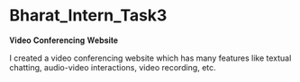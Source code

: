 # Bharat_Intern_Task3
𝐕𝐢𝐝𝐞𝐨 𝐂𝐨𝐧𝐟𝐞𝐫𝐞𝐧𝐜𝐢𝐧𝐠 𝐖𝐞𝐛𝐬𝐢𝐭𝐞

I created a video conferencing website which has many features like textual chatting, audio-video interactions, video recording, etc.
